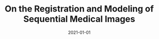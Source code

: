 ---
title: "On the Registration and Modeling of Sequential Medical Images"
authors: Niklas Gunnarsson
collection: publications
category: thesis
permalink: /publication/2021-01-01-On-the-Registration-and-Modeling-of-Sequential-Medical-Images
date: 2021-01-01
venue: 'Uppsala University'
paperurl: 'https://www.diva-portal.org/smash/record.jsf?pid=diva2%3A1694512&dswid=5076'
citation: ' Niklas Gunnarsson, &quot;On the Registration and Modeling of Sequential Medical Images.&quot; Uppsala University, 2021.'
---